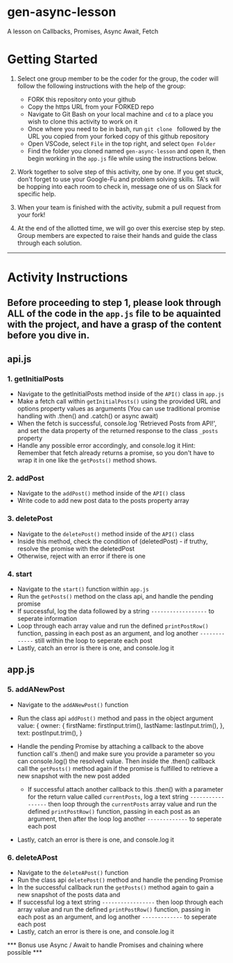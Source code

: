# gen-async-lesson
A lesson on Callbacks, Promises, Async Await, Fetch

# Getting Started

1. Select one group member to be the coder for the group, the coder will follow the following instructions with the help of the group:
    * FORK this repository onto your github
    * Copy the https URL from your FORKED repo
    * Navigate to Git Bash on your local machine and `cd` to a place you wish to clone this activity to work on it
    * Once where you need to be in bash, run `git clone ` followed by the URL you copied from your forked copy of this github repository
    * Open VSCode, select `File` in the top right, and select `Open Folder` 
    * Find the folder you cloned named `gen-async-lesson` and open it, then begin working in the `app.js` file while using the instructions below.

2. Work together to solve step of this activity, one by one. If you get stuck, don't forget to use your Google-Fu and problem solving skills. TA's will be hopping into each room to check in, message one of us on Slack for specific help.

3. When your team is finished with the activity, submit a pull request from your fork!

4. At the end of the allotted time, we will go over this exercise step by step. Group members are expected to raise their hands and guide the class through each solution.

----------------------------------------------------------------------

# Activity Instructions

## Before proceeding to step 1, please look through ALL of the code in the `app.js` file to be aquainted with the project, and have a grasp of the content before you dive in.

## api.js
### 1. getInitialPosts 
  - Navigate to the getInitialPosts method inside of the `API()` class in `app.js`
  - Make a fetch call within `getInitialPosts()` using the provided URL and options property values as arguments (You can use traditional promise handling with .then() and .catch() or async await)
  - When the fetch is successful, console.log 'Retrieved Posts from API!', and set the data property of the returned response to the class `_posts` property
  - Handle any possible error accordingly, and console.log it
  Hint: Remember that fetch already returns a promise, so you don't have to wrap it in one like the `getPosts()` method shows.

### 2. addPost
  - Navigate to the `addPost()` method inside of the `API()` class
  - Write code to add new post data to the posts property array
  

### 3. deletePost
  - Navigate to the `deletePost()` method inside of the `API()` class
  - Inside this method, check the condition of (deletedPost) - if truthy, resolve the promise with the deletedPost
  - Otherwise, reject with an error if there is one


### 4. start
  - Navigate to the `start()` function within `app.js`
  - Run the `getPosts()` method on the class api, and handle the pending promise
  - If successful, log the data followed by a string `------------------` to seperate information
  - Loop through each array value and run the defined `printPostRow()` function, passing in each post as an argument, and log another `-------------` still within the loop to seperate each post
  - Lastly, catch an error is there is one, and console.log it


## app.js
### 5. addANewPost
  - Navigate to the `addANewPost()` function
  - Run the class api `addPost()` method and pass in the object argument value:
    {
      owner: {
        firstName: firstInput.trim(),
        lastName: lastInput.trim(),
      },
      text: postInput.trim(),
    }
    
  - Handle the pending Promise by attaching a callback to the above function
    call's .then() and make sure you provide a parameter so you can console.log()
    the resolved value.  Then inside the .then() callback call the `getPosts()` method again if the promise is fulfilled to retrieve a new snapshot with the new post added
    - If successful attach another callback to this .then() with a parameter for the return value called `currentPosts`, log a text string `-----------------` then loop through the `currentPosts` array value and run the defined `printPostRow()` function, passing in each post as an argument, then after the loop log another `-------------` to seperate each post
  - Lastly, catch an error is there is one, and console.log it

### 6. deleteAPost
  - Navigate to the `deleteAPost()` function
  - Run the class api `deletePost()` method and handle the pending Promise
  - In the successful callback run the `getPosts()` method again to gain a new snapshot of the posts data and
  - If successful log a text string `-----------------` then loop through each array value and run the defined `printPostRow()` function, passing in each post as an argument, and log another `-------------` to seperate each post
  - Lastly, catch an error is there is one, and console.log it


*** Bonus use Async / Await to handle Promises and chaining where possible ***
